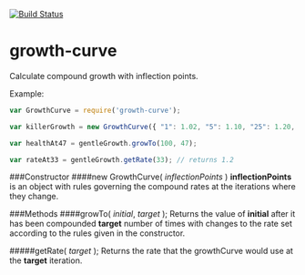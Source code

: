 [![Build Status](https://travis-ci.org/bjornstar/growth-curve.png)](https://travis-ci.org/bjornstar/growth-curve)

growth-curve
============

Calculate compound growth with inflection points.

Example:
```javascript
var GrowthCurve = require('growth-curve');

var killerGrowth = new GrowthCurve({ "1": 1.02, "5": 1.10, "25": 1.20, "46": 2 });

var healthAt47 = gentleGrowth.growTo(100, 47);

var rateAt33 = gentleGrowth.getRate(33); // returns 1.2
```

###Constructor
####new GrowthCurve( *inflectionPoints* )
**inflectionPoints** is an object with rules governing the compound rates at the iterations where
they change.

###Methods
####growTo( *initial*, *target* );
Returns the value of **initial** after it has been compounded **target** number of times with
changes to the rate set according to the rules given in the constructor.

#####getRate( *target* );
Returns the rate that the growthCurve would use at the **target** iteration.